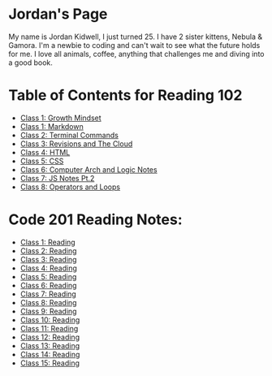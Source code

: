 # Jordan's Page

My name is Jordan Kidwell, I just turned 25. I have 2 sister kittens, Nebula & Gamora. I'm a newbie to coding and can't wait to see what the future holds for me. I love all animals, coffee, anything that challenges me and diving into a good book.

# Table of Contents for Reading 102
- [Class 1: Growth Mindset](GROWTHMINDSET.md)
- [Class 1: Markdown](learningmarkdown.md)
- [Class 2: Terminal Commands](cheatsheet.md)
- [Class 3: Revisions and The Cloud](revisions.md)
- [Class 4: HTML](htmlnotes.md)
- [Class 5: CSS](css.md)
- [Class 6: Computer Arch and Logic Notes](computerinfo.md)
- [Class 7: JS Notes Pt.2](jsnotes7.md)
- [Class 8: Operators and Loops](operatorsandloops.md)

# Code 201 Reading Notes:
- [Class 1: Reading](class-01.md)
- [Class 2: Reading](class-02.md)
- [Class 3: Reading](class-03.md)
- [Class 4: Reading](class-04.md)
- [Class 5: Reading](class-05.md)
- [Class 6: Reading](class-06.md)
- [Class 7: Reading](class-07.md)
- [Class 8: Reading](class-08.md)
- [Class 9: Reading]()
- [Class 10: Reading]()
- [Class 11: Reading]()
- [Class 12: Reading]()
- [Class 13: Reading]()
- [Class 14: Reading]()
- [Class 15: Reading]()






